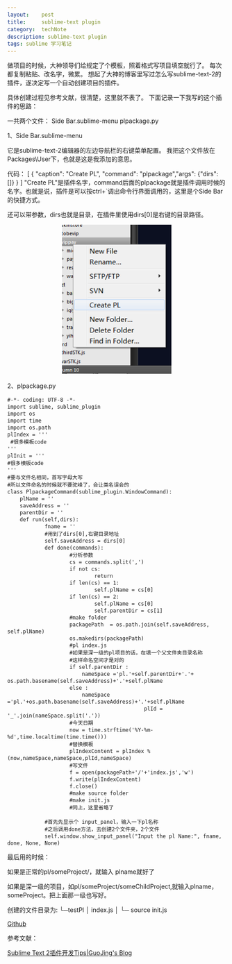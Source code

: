 ```yaml
---
layout:    post
title:     sublime-text plugin
category:  techNote
description: sublime-text plugin
tags: sublime 学习笔记
---
```

做项目的时候，大神领导们给规定了个模板，照着格式写项目填空就行了。
每次都复制粘贴、改名字，微累。
想起了大神的博客里写过怎么写sublime-text-2的插件，遂决定写一个自动创建项目的插件。

具体创建过程见参考文献，很清楚，这里就不表了。
下面记录一下我写的这个插件的思路：

一共两个文件：
	Side Bar.sublime-menu
	plpackage.py

1、Side Bar.sublime-menu

它是sublime-text-2编辑器的左边导航栏的右键菜单配置。
我把这个文件放在Packages\User下，也就是这是我添加的意思。

代码：
	[
		{ "caption": "Create PL", "command": "plpackage","args": {"dirs": []} }
	]
"Create PL"是插件名字，command后面的plpackage就是插件调用时候的名字。也就是说，插件是可以按ctrl+`调出命令行界面调用的，这里是个Side Bar的快捷方式。

还可以带参数，dirs也就是目录，在插件里使用dirs[0]是右键的目录路径。

<p style="text-align:center"><img src="/images/2013/sideBar.png" style="max-width:50%"/></p>

2、plpackage.py

	#-*- coding: UTF-8 -*-  
	import sublime, sublime_plugin
	import os
	import time
	import os.path
	plIndex = '''
	 #很多模板code
	'''
	plInit = '''
	#很多模板code
	'''
	#要与文件名相同，首写字母大写
	#所以文件命名的时候就不要驼峰了，会让类名误会的
	class PlpackageCommand(sublime_plugin.WindowCommand):
        plName = ''
        saveAddress = ''
        parentDir = ''
        def run(self,dirs):
                fname = ''
                #用到了dirs[0],右键目录地址
                self.saveAddress = dirs[0]
                def done(commands):
                		#分析参数
                        cs = commands.split(',')
                        if not cs:
                                return
                        if len(cs) == 1:
                                self.plName = cs[0]
                        if len(cs) == 2:
                                self.plName = cs[0]
                                self.parentDir = cs[1]
                        #make folder
                        packagePath  = os.path.join(self.saveAddress, self.plName)
                        os.makedirs(packagePath)
                        #pl index.js
                        #如果是深一级的pl项目的话，在填一个父文件夹目录名称
                        #这样命名空间才是对的
						if self.parentDir : 
                            nameSpace ='pl.'+self.parentDir+'.'+ os.path.basename(self.saveAddress)+'.'+self.plName
                        else :
                            nameSpace ='pl.'+os.path.basename(self.saveAddress)+'.'+self.plName
                                                plId = '_'.join(nameSpace.split('.')) 
                        #今天日期
                        now = time.strftime('%Y-%m-%d',time.localtime(time.time()))
                        #替换模板
                        plIndexContent = plIndex % (now,nameSpace,nameSpace,plId,nameSpace)
                        #写文件
                        f = open(packagePath+'/'+'index.js','w') 
                        f.write(plIndexContent)
                        f.close()
                        #make source folder
                        #make init.js
                        #同上，这里省略了

                #首先先显示个 input_panel，输入一下pl名称
                #之后调用done方法，去创建2个文件夹，2个文件      
                self.window.show_input_panel("Input the pl Name:", fname, done, None, None)

最后用的时候：

如果是正常的pl/someProject/，就输入 plname就好了

如果是深一级的项目，如pl/someProject/someChildProject,就输入plname，someProject。把上面那一级也写好。

创建的文件目录为:
	└─testPl
	   │  index.js
	   │
	   └─ source
	           init.js


[Github](https://github.com/wanglingfei/sublime-text_plugin)

参考文献：

[Sublime Text 2插件开发Tips|GuoJing's Blog](http://guojing.me/tec/2012/11/09/sublime-text-2-plugins-tips/)